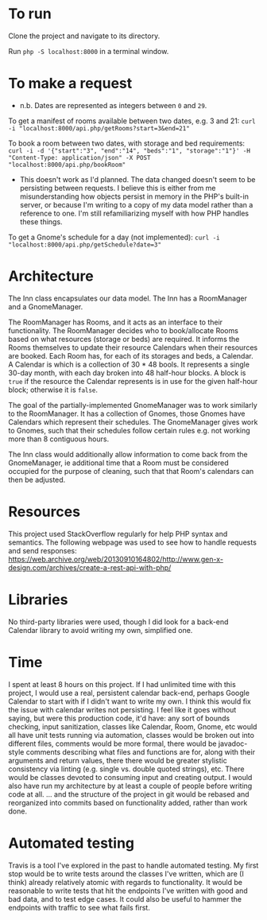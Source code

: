 # To run

Clone the project and navigate to its directory.

Run `php -S localhost:8000` in a terminal window.

# To make a request

- n.b. Dates are represented as integers between `0` and `29`.

To get a manifest of rooms available between two dates, e.g. 3 and 21:
`curl -i "localhost:8000/api.php/getRooms?start=3&end=21"`

To book a room between two dates, with storage and bed requirements:
`curl -i -d '{"start":"3", "end":"14", "beds":"1", "storage":"1"}' -H "Content-Type: application/json" -X POST "localhost:8000/api.php/bookRoom"`
* This doesn't work as I'd planned. The data changed doesn't seem to be persisting
between requests. I believe this is either from me misunderstanding how objects
persist in memory in the PHP's built-in server, or because I'm writing to a copy
of my data model rather than a reference to one. I'm still refamiliarizing myself
with how PHP handles these things.

To get a Gnome's schedule for a day (not implemented):
`curl -i "localhost:8000/api.php/getSchedule?date=3"`

# Architecture

The Inn class encapsulates our data model. The Inn has a RoomManager and a
GnomeManager.

The RoomManager has Rooms, and it acts as an interface to their
functionality. The RoomManager decides who to book/allocate Rooms based on
what resources (storage or beds) are required. It informs the Rooms themselves
to update their resource Calendars when their resources are booked. Each Room
has, for each of its storages and beds, a Calendar. A Calendar is which is a
collection of 30 * 48 bools. It represents a single 30-day month, with each day
broken into 48 half-hour blocks. A block is `true` if the resource the Calendar
represents is in use for the given half-hour block; otherwise it is `false`.

The goal of the partially-implemented GnomeManager was to work similarly to the
RoomManager. It has a collection of Gnomes, those Gnomes have Calendars which
represent their schedules. The GnomeManager gives work to Gnomes, such that
their schedules follow certain rules e.g. not working more than 8 contiguous
hours.

The Inn class would additionally allow information to come back from the
GnomeManager, ie additional time that a Room must be considered occupied
for the purpose of cleaning, such that that Room's calendars can then be
adjusted.

# Resources

This project used StackOverflow regularly for help PHP syntax and semantics.
The following webpage was used to see how to handle requests and send responses:
https://web.archive.org/web/20130910164802/http://www.gen-x-design.com/archives/create-a-rest-api-with-php/

# Libraries

No third-party libraries were used, though I did look for a back-end Calendar
library to avoid writing my own, simplified one.

# Time

I spent at least 8 hours on this project. If I had unlimited time with this
project, I would use a real, persistent calendar back-end, perhaps Google Calendar
to start with if I didn't want to write my own. I think this would fix the issue
with calendar writes not persisting. I feel like it goes without saying, but were
this production code, it'd have: any sort of bounds checking, input sanitization,
classes like Calendar, Room, Gnome, etc would all have unit tests running via
automation, classes would be broken out into different files, comments would be more
formal, there would be javadoc-style comments describing what files and functions are
for, along with their arguments and return values, there there would be greater
stylistic consistency via linting (e.g. single vs. double quoted strings), etc.
There would be classes devoted to consuming input and creating output.
I would also have run my architecture by at least a couple of people before writing
code at all.
... and the structure of the project in git would be rebased and reorganized into
commits based on functionality added, rather than work done.

# Automated testing

Travis is a tool I've explored in the past to handle automated testing. My first stop
would be to write tests around the classes I've written, which are (I think) already
relatively atomic with regards to functionality. It would be reasonable to write
tests that hit the endpoints I've written with good and bad data, and to test edge cases.
It could also be useful to hammer the endpoints with traffic to see what fails first.
